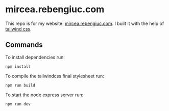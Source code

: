 # mircea.rebengiuc.com

This repo is for my website: [mircea.rebengiuc.com](http://mircea.rebengiuc.com).
I built it with the help of [tailwind css](https://tailwindcss.com).

## Commands

To install dependencies run:
```
npm install
```

To compile the tailwindcss final stylesheet run:
```
npm run build
```

To start the node express server run:
```
npm run dev
```

